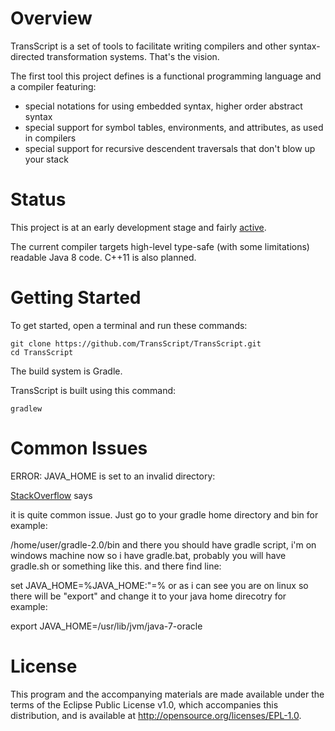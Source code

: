 Overview
========

TransScript is a set of tools to facilitate writing compilers and other syntax-directed transformation systems. That's the vision. 

The first tool this project defines is a functional programming language and a compiler featuring:

* special notations for using embedded syntax, higher order abstract syntax
* special support for symbol tables, environments, and attributes, as used in compilers
* special support for recursive descendent traversals that don't blow up your stack

Status
======

This project is at an early development stage and fairly [active](https://github.com/TransScript/TransScript/pulse). 

The current compiler targets high-level type-safe (with some limitations) readable Java 8 code. C++11 is also planned.

Getting Started
===============

To get started, open a terminal and run these commands:

    git clone https://github.com/TransScript/TransScript.git
    cd TransScript
    
The build system is Gradle.  

TransScript is built using this command:

    gradlew
    
Common Issues
=============

ERROR: JAVA_HOME is set to an invalid directory:

[StackOverflow](
http://stackoverflow.com/questions/26882221/gradle-does-not-recognize-the-java-home-i-have-set) says 

it is quite common issue. Just go to your gradle home directory and bin for example:

/home/user/gradle-2.0/bin
and there you should have gradle script, i'm on windows machine now so i have gradle.bat, probably you will have gradle.sh or something like this. and there find line:

set JAVA_HOME=%JAVA_HOME:"=%
or as i can see you are on linux so there will be "export" and change it to your java home direcotry for example:

export JAVA_HOME=/usr/lib/jvm/java-7-oracle

License
=======

This program and the accompanying materials are made available under the terms of the Eclipse Public License v1.0, 
which accompanies this distribution, and is available at http://opensource.org/licenses/EPL-1.0.
